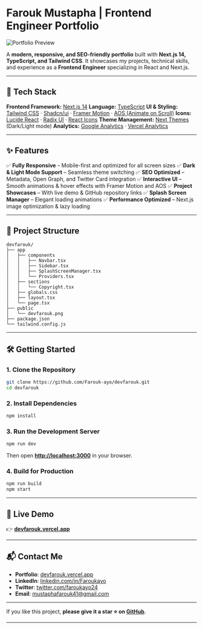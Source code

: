 # **Farouk Mustapha | Frontend Engineer Portfolio**

![Portfolio Preview](https://devfarouk.vercel.app/devfarouk.png)

A **modern, responsive, and SEO-friendly portfolio** built with **Next.js 14, TypeScript, and Tailwind CSS**. It showcases my projects, technical skills, and experience as a **Frontend Engineer** specializing in React and Next.js.

---

## 🚀 **Tech Stack**

**Frontend Framework:** [Next.js 14](https://nextjs.org/)
**Language:** [TypeScript](https://www.typescriptlang.org/)
**UI & Styling:** [Tailwind CSS](https://tailwindcss.com/) · [Shadcn/ui](https://ui.shadcn.com/) · [Framer Motion](https://www.framer.com/motion/) · [AOS (Animate on Scroll)](https://michalsnik.github.io/aos/)
**Icons:** [Lucide React](https://lucide.dev/) · [Radix UI](https://www.radix-ui.com/) · [React Icons](https://react-icons.github.io/react-icons/)
**Theme Management:** [Next Themes](https://github.com/pacocoursey/next-themes) (Dark/Light mode)
**Analytics:** [Google Analytics](https://marketingplatform.google.com/about/analytics/) · [Vercel Analytics](https://vercel.com/analytics)

---

## ✨ **Features**

✅ **Fully Responsive** – Mobile-first and optimized for all screen sizes
✅ **Dark & Light Mode Support** – Seamless theme switching
✅ **SEO Optimized** – Metadata, Open Graph, and Twitter Card integration
✅ **Interactive UI** – Smooth animations & hover effects with Framer Motion and AOS
✅ **Project Showcases** – With live demo & GitHub repository links
✅ **Splash Screen Manager** – Elegant loading animations
✅ **Performance Optimized** – Next.js image optimization & lazy loading

---

## 📂 **Project Structure**

```
devfarouk/
├── app
│   ├── components
│   │   ├── Navbar.tsx
│   │   ├── Sidebar.tsx
│   │   ├── SplashScreenManager.tsx
│   │   └── Providers.tsx
│   ├── sections
│   │   └── Copyright.tsx
│   ├── globals.css
│   ├── layout.tsx
│   └── page.tsx
├── public
│   └── devfarouk.png
├── package.json
└── tailwind.config.js
```

---

## 🛠 **Getting Started**

### **1. Clone the Repository**

```bash
git clone https://github.com/Farouk-ayo/devfarouk.git
cd devfarouk
```

### **2. Install Dependencies**

```bash
npm install
```

### **3. Run the Development Server**

```bash
npm run dev
```

Then open **[http://localhost:3000](http://localhost:3000)** in your browser.

### **4. Build for Production**

```bash
npm run build
npm start
```

---

## 🔗 **Live Demo**

👉 **[devfarouk.vercel.app](https://devfarouk.vercel.app)**

---

## 📬 **Contact Me**

- **Portfolio**: [devfarouk.vercel.app](https://devfarouk.vercel.app)
- **LinkedIn**: [linkedin.com/in/Faroukayo](https://linkedin.com/in/Faroukayo)
- **Twitter**: [twitter.com/faroukayo24](https://twitter.com/faroukayo24)
- **Email**: [mustaphafarouk41@gmail.com](mailto:mustaphafarouk41@gmail.com)

---

If you like this project, **please give it a star ⭐ on [GitHub](https://github.com/Farouk-ayo/devfarouk)**.

---
